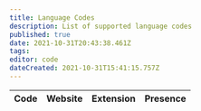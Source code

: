 ```yaml
---
title: Language Codes
description: List of supported language codes
published: true
date: 2021-10-31T20:43:38.461Z
tags:
editor: code
dateCreated: 2021-10-31T15:41:15.757Z
---
```


<table id="languages">
  <thead>
    <tr>
      <th style="text-align:left">Code</th>
      <th style="text-align:left">Website</th>
      <th style="text-align:left">Extension</th>
      <th style="text-align:left">Presence</th>
    </tr>
  </thead>
  <tbody>
  </tbody>
</table>
